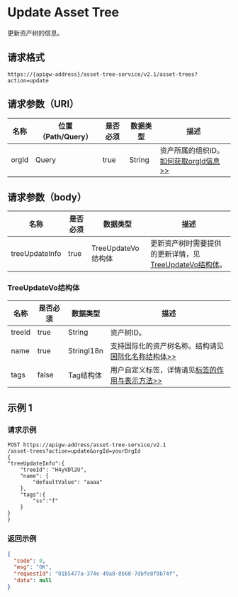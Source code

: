 # Update Asset Tree

更新资产树的信息。

## 请求格式

```
https://{apigw-address}/asset-tree-service/v2.1/asset-trees?action=update
```

## 请求参数（URI）

| 名称          | 位置（Path/Query） | 是否必须 | 数据类型 | 描述      |
|---------------|------------------|----------|-----------|--------------|
| orgId         | Query            | true     | String    | 资产所属的组织ID。[如何获取orgId信息>>](/docs/api/zh_CN/2.0.9/api_faqs#id-orgid-orgid)                |

## 请求参数（body）

| 名称          | 是否必须 | 数据类型 | 描述      |
|-----------------|---------------|-------------------|-----|
| treeUpdateInfo   | true     |   TreeUpdateVo结构体         |  更新资产树时需要提供的更新详情，见[TreeUpdateVo结构体](update_asset_tree#treeupdatevo-treeupdatevostruc)。 |


### TreeUpdateVo结构体 <treeupdatevostruc>

| 名称   | 是否必须     | 数据类型 | 描述      |
|-----------|-----------------|-------------------|-----------------------|
| treeId   | true         | String       | 资产树ID。|
| name     | true         | StringI18n   | 支持国际化的资产树名称。结构请见[国际化名称结构体>>](/docs/api/zh_CN/2.0.9/api_faqs.html#id3) |
| tags     | false        | Tag结构体    | 用户自定义标签，详情请见[标签的作用与表示方法>>](/docs/api/zh_CN/2.0.9/api_faqs.html#id6) |



## 示例 1

### 请求示例

```
POST https://apigw-address/asset-tree-service/v2.1 
/asset-trees?action=update&orgId=yourOrgId
{
"treeUpdateInfo":{
    "treeId": "H4yVDl2U",
    "name": {
        "defaultValue": "aaaa"
    },
    "tags":{
        "ss":"f"
    }
}
}
```

### 返回示例

```json
{
  "code": 0,
  "msg": "OK",
  "requestId": "01b5477a-374e-49a0-8b68-7dbfe8f0b74f",
  "data": null
}
```

